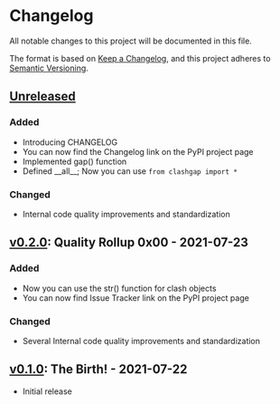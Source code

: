 # Changelog

All notable changes to this project will be documented in this file.

The format is based on [Keep a Changelog](https://keepachangelog.com/en/1.0.0/),
and this project adheres to [Semantic Versioning](https://semver.org/spec/v2.0.0.html).

## [Unreleased][]

### Added

- Introducing CHANGELOG
- You can now find the Changelog link on the PyPI project page
- Implemented gap() function
- Defined \_\_all\_\_; Now you can use `from clashgap import *`

### Changed

- Internal code quality improvements and standardization

## [v0.2.0][]: Quality Rollup 0x00 - 2021-07-23

### Added

- Now you can use the str() function for clash objects
- You can now find Issue Tracker link on the PyPI project page

### Changed

- Several Internal code quality improvements and standardization

## [v0.1.0][]: The Birth! - 2021-07-22

- Initial release

[unreleased]: https://github.com/NioGreek/Clashgap/compare/v0.2.0...HEAD
[v0.2.0]: https://github.com/NioGreek/Clashgap/compare/v0.1.0...v0.2.0
[v0.1.0]: https://github.com/NioGreek/Clashgap/releases/tag/v0.1.0
